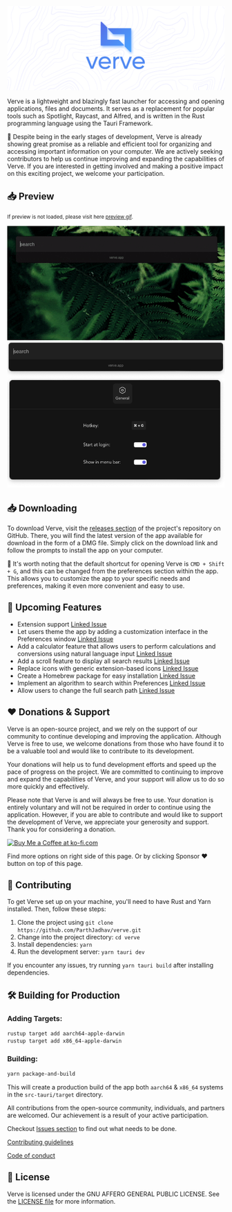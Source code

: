 ![Verve App Logo](./docs/Banner-Image.png)

Verve is a lightweight and blazingly fast launcher for accessing and opening applications, files and documents. It serves as a replacement for popular tools such as Spotlight, Raycast, and Alfred, and is written in the Rust programming language using the Tauri Framework.

🚧 Despite being in the early stages of development, Verve is already showing great promise as a reliable and efficient tool for organizing and accessing important information on your computer. We are actively seeking contributors to help us continue improving and expanding the capabilities of Verve. If you are interested in getting involved and making a positive impact on this exciting project, we welcome your participation.

## 📥 Preview

<small>If preview is not loaded, please visit here [preview gif](./docs/preview.gif).</small>

![Verve App Preview](./docs/preview.gif)
<img src="./docs/app.png" alt="drawing" width="620"/>
<img src="./docs/preferences.png" alt="drawing" width="620"/>

## 📥 Downloading

To download Verve, visit the [releases section](https://github.com/ParthJadhav/verve/releases) of the project's repository on GitHub. There, you will find the latest version of the app available for download in the form of a DMG file. Simply click on the download link and follow the prompts to install the app on your computer.

📌 It's worth noting that the default shortcut for opening Verve is `CMD + Shift + G`, and this can be changed from the preferences section within the app. This allows you to customize the app to your specific needs and preferences, making it even more convenient and easy to use.

## 💫 Upcoming Features

- Extension support [Linked Issue](https://github.com/ParthJadhav/verve/issues/13)
- Let users theme the app by adding a customization interface in the Preferences window [Linked Issue](https://github.com/ParthJadhav/verve/issues/1)
- Add a calculator feature that allows users to perform calculations and conversions using natural language input [Linked Issue](https://github.com/ParthJadhav/verve/issues/2)
- Add a scroll feature to display all search results [Linked Issue](https://github.com/ParthJadhav/verve/issues/3)
- Replace icons with generic extension-based icons [Linked Issue](https://github.com/ParthJadhav/verve/issues/4)
- Create a Homebrew package for easy installation [Linked Issue](https://github.com/ParthJadhav/verve/issues/5)
- Implement an algorithm to search within Preferences [Linked Issue](https://github.com/ParthJadhav/verve/issues/8)
- Allow users to change the full search path [Linked Issue](https://github.com/ParthJadhav/verve/issues/9)

## ❤️ Donations & Support

Verve is an open-source project, and we rely on the support of our community to continue developing and improving the application. Although Verve is free to use, we welcome donations from those who have found it to be a valuable tool and would like to contribute to its development.

Your donations will help us to fund development efforts and speed up the pace of progress on the project. We are committed to continuing to improve and expand the capabilities of Verve, and your support will allow us to do so more quickly and effectively.

Please note that Verve is and will always be free to use. Your donation is entirely voluntary and will not be required in order to continue using the application. However, if you are able to contribute and would like to support the development of Verve, we appreciate your generosity and support. Thank you for considering a donation.

<a href='https://ko-fi.com/S6S2HCLM7' target='_blank'><img height='36' style='border:0px;height:36px;' src='https://storage.ko-fi.com/cdn/kofi1.png?v=3' border='0' alt='Buy Me a Coffee at ko-fi.com' /></a>

Find more options on right side of this page. Or by clicking Sponsor ❤️ button on top of this page.

## 🤝 Contributing

To get Verve set up on your machine, you'll need to have Rust and Yarn installed. Then, follow these steps:

1. Clone the project using `git clone https://github.com/ParthJadhav/verve.git`
2. Change into the project directory: `cd verve`
3. Install dependencies: `yarn`
4. Run the development server: `yarn tauri dev`

If you encounter any issues, try running `yarn tauri build` after installing dependencies.

## 🛠️ Building for Production

### Adding Targets:

```bash
rustup target add aarch64-apple-darwin
rustup target add x86_64-apple-darwin
```

### Building:
```bash
yarn package-and-build
```

This will create a production build of the app both `aarch64` & `x86_64` systems in the `src-tauri/target` directory.

All contributions from the open-source community, individuals, and partners are welcomed. Our achievement is a result of your active participation.

Checkout [Issues section](https://github.com/ParthJadhav/verve/issues) to find out what needs to be done.

[Contributing guidelines](docs/CONTRIBUTING.md)

[Code of conduct](CODE_OF_CONDUCT.md)

## 📝 License

Verve is licensed under the GNU AFFERO GENERAL PUBLIC LICENSE. See the [LICENSE file](./LICENCE) for more information.
